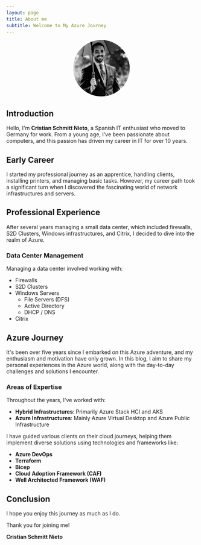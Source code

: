 ```yaml
---
layout: page
title: About me
subtitle: Welcome to My Azure Journey
---
```


<div style="text-align: center;">
  <img src="/assets/img/avatar-csn.jpeg" alt="Cristian Schmitt Nieto" style="width: 150px; height: 150px; border-radius: 50%;"/>
</div>

<!-- ![Cristian Schmitt Nieto](/assets/img/avatar-csn.jpeg) -->

## Introduction

Hello, I'm **Cristian Schmitt Nieto**, a Spanish IT enthusiast who moved to Germany for work. From a young age, I've been passionate about computers, and this passion has driven my career in IT for over 10 years.

## Early Career

I started my professional journey as an apprentice, handling clients, installing printers, and managing basic tasks. However, my career path took a significant turn when I discovered the fascinating world of network infrastructures and servers.

## Professional Experience

After several years managing a small data center, which included firewalls, S2D Clusters, Windows infrastructures, and Citrix, I decided to dive into the realm of Azure.

### Data Center Management

Managing a data center involved working with:
- Firewalls
- S2D Clusters
- Windows Servers
    - File Servers (DFS)
    - Active Directory
    - DHCP / DNS
- Citrix

## Azure Journey

It's been over five years since I embarked on this Azure adventure, and my enthusiasm and motivation have only grown. In this blog, I aim to share my personal experiences in the Azure world, along with the day-to-day challenges and solutions I encounter.

### Areas of Expertise

Throughout the years, I've worked with:
- **Hybrid Infrastructures**: Primarily Azure Stack HCI and AKS
- **Azure Infrastructures**: Mainly Azure Virtual Desktop and Azure Public Infrastructure

I have guided various clients on their cloud journeys, helping them implement diverse solutions using technologies and frameworks like:
- **Azure DevOps**
- **Terraform**
- **Bicep**
- **Cloud Adoption Framework (CAF)**
- **Well Architected Framework (WAF)**

## Conclusion

I hope you enjoy this journey as much as I do.

Thank you for joining me!

**Cristian Schmitt Nieto**
